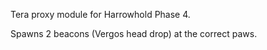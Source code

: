 Tera proxy module for Harrowhold Phase 4.

Spawns 2 beacons (Vergos head drop) at the correct paws.
